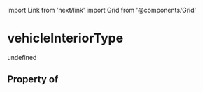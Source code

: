 import Link from 'next/link'
import Grid from '@components/Grid'

# vehicleInteriorType

undefined

## Property of



